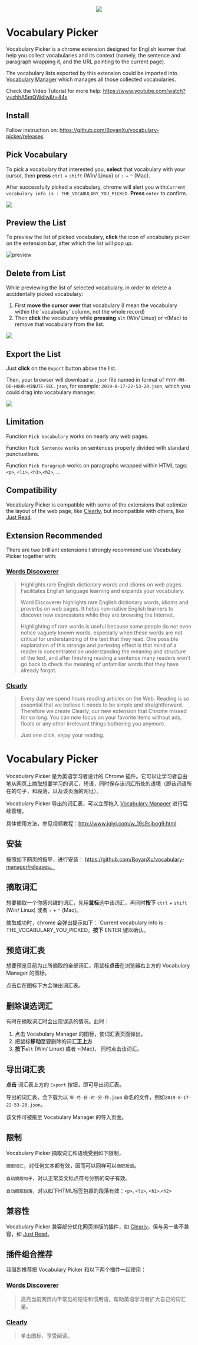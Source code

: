 <p align="center">
  <img src="https://i.imgur.com/cLjMml3.png">
</p>

# Vocabulary Picker 



Vocabulary Picker is a chrome extension designed for English learner that help you collect vocabularies and its context (namely, the sentence and paragraph wrapping it, and the URL pointing to the current page).

The vocabulary lists exported by this extension could be imported into [Vocabulary Manager](https://github.com/BoyanXu/vocabulary-manager) which manages all those collected vocabularies.

Check the Video Tutorial for more help: https://www.youtube.com/watch?v=zhhA5mQWdlw&t=44s



## Install

Follow instruction on: https://github.com/BoyanXu/vocabulary-picker/releases



## Pick Vocabulary

To pick a vocabulary that interested you,  **select** that vocabulary with your cursor, then **press** `ctrl` + `shift` (Win/ Linux) or `⇧` + `⌃` (Mac).

After successfully picked a vocabulary, chrome will alert you with:`Current vocabulary info is : THE_VOCABULARY_YOU_PICKED`. **Press** `enter` to confirm.



![](https://i.imgur.com/fo8ORWC.gif)





## Preview the List

To preview the list of picked vocabulary, **click** the icon of vocabulary picker on the extension bar, after which the list will pop up.

![preview](https://i.imgur.com/RZdU6fb.gif)



## Delete from List

While previewing the list of selected vocabulary, in order to delete a accidentally picked vocabulary:

1. First **move the cursor over** that vocabulary (I mean the vocabulary within the 'vocabulary' column, not the whole record)
2. Then **click** the vocabulary while **pressing** `alt` (Win/ Linux) or `⌥`(Mac) to remove that vocabulary from the list.



![](https://i.imgur.com/DZE6tzG.gif)



## Export the List

Just **click** on the `Export` button above the list. 

Then, your browser will download a `.json` file named in format of `YYYY-MM-DD-HOUR-MINUTE-SEC.json`, for example: `2019-8-17-22-53-28.json`, which you could drag into vocabulary manager.



![](https://i.imgur.com/rFeEbnb.gif)



## Limitation

Function `Pick Vocabulary` works on nearly any web pages.

Function `Pick Sentence` works on sentences properly divided with standard punctuations.

Function `Pick Paragraph` works on paragraphs wrapped within HTML tags: `<p>`, `<li>`, `<h1>`,`<h2>`, ... 



## Compatibility

Vocabulary Picker is compatible with some of the extensions that optimize the layout of the web page, like [Clearly](https://chrome.google.com/webstore/detail/clearly/odfonlkabodgbolnmmkdijkaeggofoop), but incompatible with others, like [Just Read](https://github.com/ZachSaucier/Just-Read). 



## Extension Recommended

There are two brilliant extensions I strongly recommend use Vocabulary Picker together with:

### [Words Discoverer](https://chrome.google.com/webstore/detail/words-discoverer-expand-y/noncaeikjgpbdeoocblijjgegnobogib)

> Highlights rare English dictionary words and idioms on web pages. Facilitates English language learning and expands your vocabulary.
>
> Word Discoverer highlights rare English dictionary words, idioms and proverbs on web pages. It helps non-native English learners to discover new expressions while they are browsing the Internet. 
>
> Highlighting of rare words is useful because some people do not even notice vaguely known words, especially when these words are not critical for understanding of the text that they read. One possible explanation of this strange and pertexing effect is that mind of a reader is concentrated on understanding the meaning and structure of the text, and after finishing reading a sentence many readers won't go back to check the meaning of unfamiliar words that they have already forgot.



### [Clearly](https://chrome.google.com/webstore/detail/clearly/odfonlkabodgbolnmmkdijkaeggofoop)

>Every day we spend hours reading articles on the Web. Reading is so essential that we believe it needs to be simple and straightforward. Therefore we create Clearly, our new extension that Chrome missed for so long. You can now focus on your favorite items without ads, floats or any other irrelevant things bothering you anymore. 
>
>Just one click, enjoy your reading.







# Vocabulary Picker 



Vocabulary Picker 是为英语学习者设计的 Chrome 插件。它可以让学习者自由地从网页上摘取想要学习的词汇，短语，同时保存该词汇所处的语境（即该词语所在的句子，和段落，以及该页面的网址）。

Vocabulary Picker 导出的词汇表，可以立即拖入 [Vocabulary Manager](https://github.com/BoyanXu/vocabulary-manager) 进行后续管理。

具体使用方法，参见视频教程：http://www.iqiyi.com/w_19s9sjbog9.html



## 安装

按照如下网页的指导，进行安装： https://github.com/BoyanXu/vocabulary-manager/releases。



## 摘取词汇

想要摘取一个你感兴趣的词汇，先用**鼠标**选中该词汇，再同时**按下**  `ctrl` + `shift` (Win/ Linux) 或者 `⇧` + `⌃` (Mac)。

摘取成功时，chrome 会弹出提示如下：`Current vocabulary info is : THE_VOCABULARY_YOU_PICKED。**按下** ENTER 键以确认。



## 预览词汇表

想要预览目前为止所摘取的全部词汇，用鼠标**点击**在浏览器右上方的 Vocabulary Manager 的图标。

点击后在图标下方会弹出词汇表。



## 删除误选词汇

有时在摘取词汇时会出现误选的情况。此时：

1. 点击 Vocabulary Manager 的图标，使词汇表页面弹出。
2. 把鼠标**移动**至要删除的词汇**正上方**
3. **按下**`alt` (Win/ Linux) 或者 `⌥`(Mac)， 同时点击该词汇。



## 导出词汇表

**点击** 词汇表上方的 `Export` 按钮，即可导出词汇表。

导出的词汇表，会下载为以 `年-月-日-时-分-秒.json` 命名的文件，例如`2019-8-17-22-53-28.json`。

该文件可被拖至 Vocabulary Manager 的导入页面。



## 限制

Vocabulary Picker 摘取词汇和语境受到如下限制，

`摘取词汇`，对任何文本都有效，因而可以同样可以`摘取短语`。

`自动摘取句子`，对以正常英文标点符号分割的句子有效。

`自动摘取段落`，对以如下HTML标签包裹的段落有效：`<p>`, `<li>`, `<h1>`,`<h2>`



## 兼容性

Vocabulary Picker 兼容部分优化网页排版的插件，如 [Clearly](https://chrome.google.com/webstore/detail/clearly/odfonlkabodgbolnmmkdijkaeggofoop)，但与另一些不兼容，如 [Just Read](https://github.com/ZachSaucier/Just-Read)。



## 插件组合推荐

我强烈推荐把 Vocabulary Picker 和以下两个插件一起使用：



### [Words Discoverer](https://chrome.google.com/webstore/detail/words-discoverer-expand-y/noncaeikjgpbdeoocblijjgegnobogib)

> 高亮当前网页内不常见的短语和惯用语，帮助英语学习者扩大自己的词汇量。



### [Clearly](https://chrome.google.com/webstore/detail/clearly/odfonlkabodgbolnmmkdijkaeggofoop)

> 单击图标，享受阅读。

